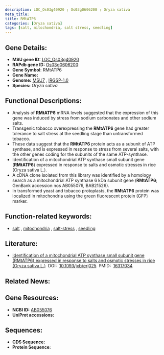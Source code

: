 ```yaml
---
description: LOC_Os03g40920 ; Os03g0606200 ; Oryza sativa
meta_title:
title: RMtATP6
categories: [Oryza sativa]
tags: [salt, mitochondria, salt stress, seedling]
---
```


## Gene Details:
- **MSU gene ID:** [LOC_Os03g40920](http://rice.uga.edu/cgi-bin/ORF_infopage.cgi?orf=LOC_Os03g40920)  
- **RAPdb gene ID:** [Os03g0606200](https://rapdb.dna.affrc.go.jp/locus/?name=Os03g0606200)  
- **Gene Symbol:** RMtATP6
- **Gene Name:**
- **Genome:**  [MSU7](http://rice.uga.edu/)&nbsp;,&nbsp;[IRGSP-1.0](https://rapdb.dna.affrc.go.jp/download/irgsp1.html)
- **Species:** *Oryza sativa*

## Functional Descriptions:
   - Analysis of **RMtATP6** mRNA levels suggested that the expression of this gene was induced by stress from sodium carbonates and other sodium salts.
   - Transgenic tobacco overexpressing the **RMtATP6** gene had greater tolerance to salt stress at the seedling stage than untransformed tobacco.
   - These data suggest that the **RMtATP6** protein acts as a subunit of ATP synthase, and is expressed in response to stress from several salts, with the other genes coding for the subunits of the same ATP-synthase.
   - Identification of a mitochondrial ATP synthase small subunit gene (**RMtATP6**) expressed in response to salts and osmotic stresses in rice (Oryza sativa L.).
   - A cDNA clone isolated from this library was identified by a homology search as a mitochondrial ATP synthase 6 kDa subunit gene (**RMtATP6**; GenBank accession nos AB055076, BAB21526).
   - In transformed yeast and tobacco protoplasts, the **RMtATP6** protein was localized in mitochondria using the green fluorescent protein (GFP) marker.

## Function-related keywords:
   - [salt](/tags/salt/)&nbsp;,&nbsp;[mitochondria](/tags/mitochondria/)&nbsp;,&nbsp;[salt-stress](/tags/salt-stress/)&nbsp;,&nbsp;[seedling](/tags/seedling/)

## Literature:
   - [Identification of a mitochondrial ATP synthase small subunit gene (RMtATP6) expressed in response to salts and osmotic stresses in rice (Oryza sativa L.)](https://www.doi.org/10.1093/jxb/erj025)&nbsp;&nbsp;DOI:&nbsp;&nbsp;[10.1093/jxb/erj025](https://www.doi.org/10.1093/jxb/erj025)&nbsp;&nbsp;PMID:&nbsp;&nbsp;[16317034](https://pubmed.ncbi.nlm.nih.gov/16317034/)

## Related News:

## Gene Resources:
- **NCBI ID:**  [AB055076](http://www.ncbi.nlm.nih.gov/nuccore/AB055076)
- **UniProt accessions:** [](https://www.uniprot.org/uniprotkb//entry)

## Sequences:
- **CDS Sequence:**
- **Protein Sequence:**
